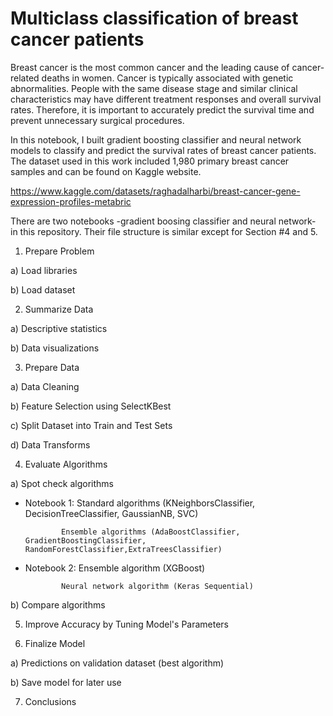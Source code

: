 # Multiclass classification of breast cancer patients

Breast cancer is the most common cancer and the leading cause of cancer-related deaths in women. Cancer is typically associated with genetic abnormalities. People with the same disease stage and similar clinical characteristics may have different treatment responses and overall survival rates. Therefore, it is important to accurately predict the survival time and prevent unnecessary surgical procedures.

In this notebook, I built gradient boosting classifier and neural network models to classify and predict the survival rates of breast cancer patients. The dataset used in this work included 1,980 primary breast cancer samples and can be found on Kaggle website.

https://www.kaggle.com/datasets/raghadalharbi/breast-cancer-gene-expression-profiles-metabric

There are two notebooks -gradient boosing classifier and neural network- in this repository. Their file structure is similar except for Section #4 and 5.

1. Prepare Problem

a) Load libraries

b) Load dataset

2. Summarize Data

a) Descriptive statistics

b) Data visualizations

3. Prepare Data

a) Data Cleaning

b) Feature Selection using SelectKBest

c) Split Dataset into Train and Test Sets 

d) Data Transforms

4. Evaluate Algorithms

a) Spot check algorithms 
   
- Notebook 1: Standard algorithms (KNeighborsClassifier, DecisionTreeClassifier, GaussianNB, SVC)
                 
              Ensemble algorithms (AdaBoostClassifier, GradientBoostingClassifier, RandomForestClassifier,ExtraTreesClassifier) 
   
- Notebook 2: Ensemble algorithm (XGBoost)
                 
              Neural network algorithm (Keras Sequential)
                 
b) Compare algorithms

5. Improve Accuracy by Tuning Model's Parameters

6. Finalize Model

a) Predictions on validation dataset (best algorithm)

b) Save model for later use

7. Conclusions
